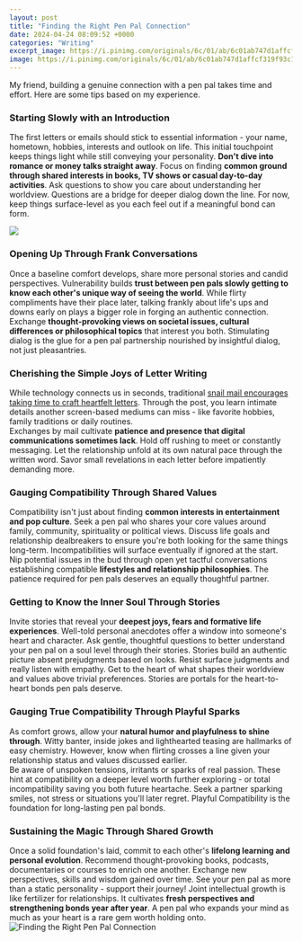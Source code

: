 ```yaml
---
layout: post
title: "Finding the Right Pen Pal Connection"
date: 2024-04-24 08:09:52 +0000
categories: "Writing"
excerpt_image: https://i.pinimg.com/originals/6c/01/ab/6c01ab747d1affcf319f93c159d215fa.jpg
image: https://i.pinimg.com/originals/6c/01/ab/6c01ab747d1affcf319f93c159d215fa.jpg
---
```


My friend, building a genuine connection with a pen pal takes time and effort. Here are some tips based on my experience.
### Starting Slowly with an Introduction
The first letters or emails should stick to essential information - your name, hometown, hobbies, interests and outlook on life. This initial touchpoint keeps things light while still conveying your personality. **Don't dive into romance or money talks straight away**. Focus on finding **common ground through shared interests in books, TV shows or casual day-to-day activities**. 
Ask questions to show you care about understanding her worldview. Questions are a bridge for deeper dialog down the line. For now, keep things surface-level as you each feel out if a meaningful bond can form.

![](https://cdn.shopify.com/s/files/1/2013/0229/files/penpal_pinterest_copy_dee90e8a-aade-4242-999f-ac725e2b0fad_1024x1024.jpg?v=1608568374)
### Opening Up Through Frank Conversations  
Once a baseline comfort develops, share more personal stories and candid perspectives. Vulnerability builds **trust between pen pals slowly getting to know each other's unique way of seeing the world**. While flirty compliments have their place later, talking frankly about life's ups and downs early on plays a bigger role in forging an authentic connection.
Exchange **thought-provoking views on societal issues, cultural differences or philosophical topics** that interest you both. Stimulating dialog is the glue for a pen pal partnership nourished by insightful dialog, not just pleasantries. 
### Cherishing the Simple Joys of Letter Writing
While technology connects us in seconds, traditional [snail mail encourages taking time to craft heartfelt letters](https://store.fi.io.vn/xmas-holiday-santa-riding-shetland-sheepdog-christmas-2). Through the post, you learn intimate details another screen-based mediums can miss - like favorite hobbies, family traditions or daily routines.  
Exchanges by mail cultivate **patience and presence that digital communications sometimes lack**. Hold off rushing to meet or constantly messaging. Let the relationship unfold at its own natural pace through the written word. Savor small revelations in each letter before impatiently demanding more.
### Gauging Compatibility Through Shared Values
Compatibility isn't just about finding **common interests in entertainment and pop culture**. Seek a pen pal who shares your core values around family, community, spirituality or political views. Discuss life goals and relationship dealbreakers to ensure you're both looking for the same things long-term. 
Incompatibilities will surface eventually if ignored at the start. Nip potential issues in the bud through open yet tactful conversations establishing compatible **lifestyles and relationship philosophies**. The patience required for pen pals deserves an equally thoughtful partner.
### Getting to Know the Inner Soul Through Stories  
Invite stories that reveal your **deepest joys, fears and formative life experiences**. Well-told personal anecdotes offer a window into someone's heart and character. Ask gentle, thoughtful questions to better understand your pen pal on a soul level through their stories.
Stories build an authentic picture absent prejudgments based on looks. Resist surface judgments and really listen with empathy. Get to the heart of what shapes their worldview and values above trivial preferences. Stories are portals for the heart-to-heart bonds pen pals deserve.
### Gauging True Compatibility Through Playful Sparks  
As comfort grows, allow your **natural humor and playfulness to shine through**. Witty banter, inside jokes and lighthearted teasing are hallmarks of easy chemistry. However, know when flirting crosses a line given your relationship status and values discussed earlier.  
Be aware of unspoken tensions, irritants or sparks of real passion. These hint at compatibility on a deeper level worth further exploring - or total incompatibility saving you both future heartache. Seek a partner sparking smiles, not stress or situations you'll later regret. Playful Compatibility is the foundation for long-lasting pen pal bonds. 
### Sustaining the Magic Through Shared Growth
Once a solid foundation's laid, commit to each other's **lifelong learning and personal evolution**. Recommend thought-provoking books, podcasts, documentaries or courses to enrich one another. Exchange new perspectives, skills and wisdom gained over time. 
See your pen pal as more than a static personality - support their journey! Joint intellectual growth is like fertilizer for relationships. It cultivates **fresh perspectives and strengthening bonds year after year**. A pen pal who expands your mind as much as your heart is a rare gem worth holding onto.
![Finding the Right Pen Pal Connection](https://i.pinimg.com/originals/6c/01/ab/6c01ab747d1affcf319f93c159d215fa.jpg)